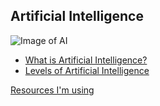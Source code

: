 ## Artificial Intelligence

![Image of AI](https://www.draglet.com/wp-content/uploads/2018/12/ai-blockchain.jpg)

- [What is Artificial Intelligence?](part1.md)
- [Levels of Artificial Intelligence](part2.md)



[Resources I'm using](resources.md)
